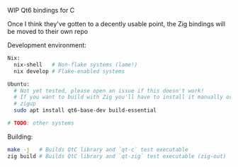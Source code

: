WIP Qt6 bindings for C

Once I think they've gotten to a decently usable point, the Zig bindings will
be moved to their own repo

Development environment:
```sh
Nix:
  nix-shell   # Non-flake systems (lame!)
  nix develop # Flake-enabled systems

Ubuntu:
  # Not yet tested, please open an issue if this doesn't work!
  # If you want to build with Zig you'll have to install it manually or use
  # zigup
  sudo apt install qt6-base-dev build-essential

# TODO: other systems
```

Building:
```sh
make -j   # Builds QtC library and `qt-c` test executable
zig build # Builds QtC library and `qt-zig` test executable (zig-out)
```

